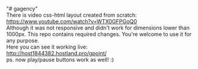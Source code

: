 "# gagency" <br>
There is video css-html layout created from scratch: <br>
https://www.youtube.com/watch?v=WTX0GFPGoQ0 <br>
Although it was not responsive and didn't work for dimensions lower than 1000px. This repo contains required changes. You're welcome to use it for any purpose.<br>
Here you can see it working live: <br>
http://host1844382.hostland.pro/gpoint/ <br>
ps. now play/pause buttons work as well! :)